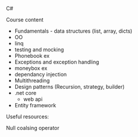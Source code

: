 C#

Course content

- Fundamentals - data structures (list, array, dicts) 
- OO
- linq
- testing and mocking
- Phonebook ex
- Exceptions and exception handling
- moneybox ex 
- dependancy injection
- Multithreading
- Design patterns (Recursion, strategy, builder)
- .net core
  - web api
- Entity framework


Useful resources:


Null coalsing operator
